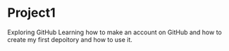 # Project1
Exploring GitHub
Learning how to make an account on GitHub and how to create my first depoitory and how to use it.
